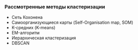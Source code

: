 ### Рассмотренные методы кластеризации
* Сеть Кохонена
* Самоорганизующиеся карты (Self-Organisation map, SOM)
* K-средних (K-means)
* EM-алгоритм
* Иерархическая кластеризация
* DBSCAN

